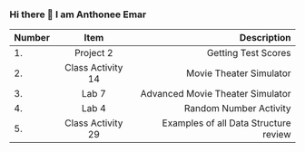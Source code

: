 ### Hi there 👋 I am Anthonee Emar

<!--
**SupremeRice/SupremeRice** is a ✨ _special_ ✨ repository because its `README.md` (this file) appears on your GitHub profile.

Here are some ideas to get you started:

- 🔭 I’m currently working on ...
- 🌱 I’m currently learning ...
- 👯 I’m looking to collaborate on ...
- 🤔 I’m looking for help with ...
- 💬 Ask me about ...
- 📫 How to reach me: ...
- 😄 Pronouns: ...
- ⚡ Fun fact: ...
-->
| Number | Item | Description |
|:----   | :--: | ----------: |
|1.      | Project 2 | Getting Test Scores |
|2.      | Class Activity 14 | Movie Theater Simulator |
|3.      | Lab 7 | Advanced Movie Theater Simulator |
|4.      | Lab 4 | Random Number Activity | 
|5.      | Class Activity 29 | Examples of all Data Structure review |
